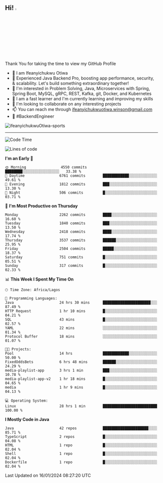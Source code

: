 <!-- BLOG-POST-LIST:START --><!-- BLOG-POST-LIST:END -->

## Hi! <img src="https://media.giphy.com/media/hvRJCLFzcasrR4ia7z/giphy.gif" width="4%"> 

Thank You for taking the time to view my GitHub Profile

- 👋 I am Ifeanyichukwu Otiwa
- 🚀 Experienced Java Backend Pro, boosting app performance, security, & scalability. Let's build something extraordinary together!
- 👀 I'm interested in Problem Solving, Java, Microservices with Spring, Spring Boot, MySQL, gRPC, REST, Kafka, git, Docker, and Kubernetes
- 🌱 I am a fast learner and I'm currently learning and improving my skills
- 💞️ I'm looking to collaborate on any interesting projects
- 📫 You can reach me through ifeanyichukwuotiwa.winson@gmail.com
- 🚀 #BackendEngineer

<p align="left" marginTop="10px"> <img src="https://komarev.com/ghpvc/?username=ifeanyichukwuOtiwa-sports&label=Profile%20views&color=0e75b6&style=for-the-badge" alt="ifeanyichukwuOtiwa-sports" /> </p>

***

<!--START_SECTION:waka-->
![Code Time](http://img.shields.io/badge/Code%20Time-2%2C119%20hrs%208%20mins-blue)

![Lines of code](https://img.shields.io/badge/From%20Hello%20World%20I%27ve%20Written-4.8%20million%20lines%20of%20code-blue)

**I'm an Early 🐤** 

```text
🌞 Morning                4550 commits        ████████░░░░░░░░░░░░░░░░░   33.38 % 
🌆 Daytime                6761 commits        ████████████░░░░░░░░░░░░░   49.61 % 
🌃 Evening                1812 commits        ███░░░░░░░░░░░░░░░░░░░░░░   13.30 % 
🌙 Night                  506 commits         █░░░░░░░░░░░░░░░░░░░░░░░░   03.71 % 
```
📅 **I'm Most Productive on Thursday** 

```text
Monday                   2262 commits        ████░░░░░░░░░░░░░░░░░░░░░   16.60 % 
Tuesday                  1840 commits        ███░░░░░░░░░░░░░░░░░░░░░░   13.50 % 
Wednesday                2418 commits        ████░░░░░░░░░░░░░░░░░░░░░   17.74 % 
Thursday                 3537 commits        ██████░░░░░░░░░░░░░░░░░░░   25.95 % 
Friday                   2504 commits        █████░░░░░░░░░░░░░░░░░░░░   18.37 % 
Saturday                 751 commits         █░░░░░░░░░░░░░░░░░░░░░░░░   05.51 % 
Sunday                   317 commits         █░░░░░░░░░░░░░░░░░░░░░░░░   02.33 % 
```


📊 **This Week I Spent My Time On** 

```text
🕑︎ Time Zone: Africa/Lagos

💬 Programming Languages: 
Java                     24 hrs 30 mins      ██████████████████████░░░   87.49 % 
HTTP Request             1 hr 10 mins        █░░░░░░░░░░░░░░░░░░░░░░░░   04.21 % 
SQL                      43 mins             █░░░░░░░░░░░░░░░░░░░░░░░░   02.57 % 
YAML                     22 mins             ░░░░░░░░░░░░░░░░░░░░░░░░░   01.34 % 
Protocol Buffer          18 mins             ░░░░░░░░░░░░░░░░░░░░░░░░░   01.07 % 

🐱‍💻 Projects: 
Pool                     14 hrs              ████████████░░░░░░░░░░░░░   50.00 % 
FixedOddsBets            6 hrs 48 mins       ██████░░░░░░░░░░░░░░░░░░░   24.29 % 
media-playlist-app       3 hrs 1 min         ███░░░░░░░░░░░░░░░░░░░░░░   10.78 % 
media-playlist-app-v2    1 hr 18 mins        █░░░░░░░░░░░░░░░░░░░░░░░░   04.65 % 
media                    1 hr 9 mins         █░░░░░░░░░░░░░░░░░░░░░░░░   04.13 % 

💻 Operating System: 
Linux                    28 hrs 1 min        █████████████████████████   100.00 % 
```

**I Mostly Code in Java** 

```text
Java                     42 repos            █████████████████████░░░░   85.71 % 
TypeScript               2 repos             █░░░░░░░░░░░░░░░░░░░░░░░░   04.08 % 
HTML                     1 repo              █░░░░░░░░░░░░░░░░░░░░░░░░   02.04 % 
Shell                    1 repo              █░░░░░░░░░░░░░░░░░░░░░░░░   02.04 % 
Dockerfile               1 repo              █░░░░░░░░░░░░░░░░░░░░░░░░   02.04 % 
```




 Last Updated on 16/01/2024 08:27:20 UTC
<!--END_SECTION:waka-->

<!--
<p align="center">
![trophy](https://github-profile-trophy.vercel.app/?username=ifeanyichukwuOtiwa-sports&theme=onedark) (https://github.com/ryo-ma/github-profile-trophy)
</p>
-->

<!---
ifeanyi-otiwa/ifeanyi-otiwa is a ✨ special ✨ repository because its `README.md` (this file) appears on your GitHub profile.
You can click the Preview link to take a look at your changes.
--->

